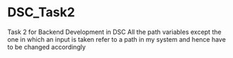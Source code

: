 # DSC_Task2
Task 2 for Backend Development in DSC
All the path variables except the one in which an input is taken refer to a path in my system and hence have to be changed accordingly
